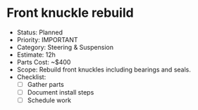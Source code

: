# Front knuckle rebuild

- Status: Planned
- Priority: IMPORTANT
- Category: Steering & Suspension
- Estimate: 12h
- Parts Cost: ~$400
- Scope: Rebuild front knuckles including bearings and seals.
- Checklist:
  - [ ] Gather parts
  - [ ] Document install steps
  - [ ] Schedule work
